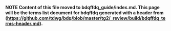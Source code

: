 **NOTE Content of this file moved to bdqffdq_guide/index.md.  This page will be the terms list document for bdqffdq generated with a header from (https://github.com/tdwg/bdq/blob/master/tg2/_review/build/bdqffdq_terms-header.md).**

